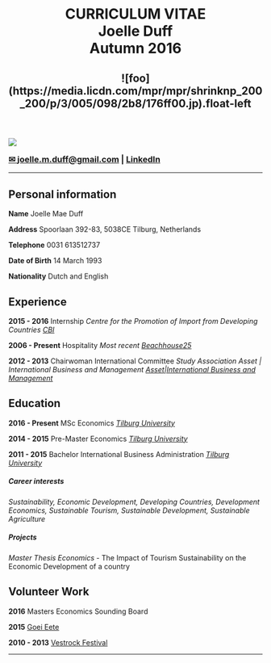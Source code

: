 <head>
<meta charset='utf-8'>
<meta http-equiv="X-UA-Compatible" content="chrome=1">
<meta name="description" content="CURRICULUM VITAE : ">
<link rel="stylesheet" type="text/css" media="screen" href="stylesheets/stylesheet.css">

<title>CURRICULUM VITAE</title>

</head>


<!-- HEADER -->
<div id="header_wrap" class="outer">
<header class="inner">
          
<h1 id="project_title">CURRICULUM VITAE <br /> Joelle Duff <br /> Autumn 2016</h1>
<h2 id="project_tagline">![foo](https://media.licdn.com/mpr/mpr/shrinknp_200_200/p/3/005/098/2b8/176ff00.jp).float-left</h2>
            
</section>
</header>
</div>

<!-- MAIN CONTENT -->
<div id="main_content_wrap" class="outer">
<section id="main_content" class="inner">
<h3>

![](https://media.licdn.com/mpr/mpr/shrinknp_200_200/p/3/005/098/2b8/176ff00.jpg)

<a href="mailto:joelle.m.duff@gmail.com">&#9993; joelle.m.duff@gmail.com</a> | <a href="https://nl.linkedin.com/in/duffjoelle" target="_blank">LinkedIn</a> 
<hr />


## Personal information

**Name** Joelle Mae Duff

**Address** Spoorlaan 392-83, 5038CE Tilburg, Netherlands

**Telephone** 0031 613512737

**Date of Birth** 14 March 1993

**Nationality** Dutch and English



## Experience

**2015 - 2016** Internship *Centre for the Promotion of Import from Developing Countries* *[CBI](https://www.cbi.eu/)*

**2006 - Present** Hospitality *Most recent* *[Beachhouse25](http://www.beachhouse25.nl/)*

**2012 - 2013** Chairwoman International Committee  *Study Association Asset | International Business and Management* *[Asset|International Business and Management](https://asset-ibm.nl/home)*

## Education

**2016 - Present** MSc Economics
*[Tilburg University](https://www.tilburguniversity.edu/education/masters-programmes/economics/)*

**2014 - 2015** Pre-Master Economics *[Tilburg University](https://www.tilburguniversity.edu/education/masters-programmes/economics/premaster/)*

**2011 - 2015** Bachelor International Business Administration *[Tilburg University](https://www.tilburguniversity.edu/education/bachelors-programs/international-business-administration/)*


##### Career interests

*Sustainability, Economic Development, Developing Countries, Development Economics, Sustainable Tourism, Sustainable Development, Sustainable Agriculture*


##### Projects

*Master Thesis Economics* - The Impact of Tourism Sustainability on the Economic Development of a country

## Volunteer Work

**2016** Masters Economics Sounding Board

**2015** [Goei Eete](https://www.goeieete.nl/)

**2010 - 2013** [Vestrock Festival](http://www.vestrock.nl/)



****






